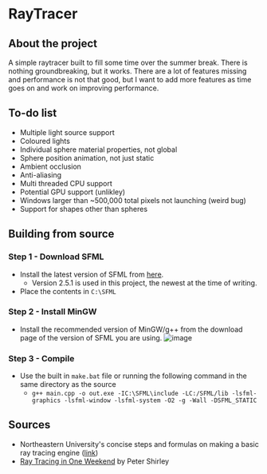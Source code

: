 # RayTracer
	
## About the project

A simple raytracer built to fill some time over the summer break. There is nothing groundbreaking, but it works.
There are a lot of features missing and performance is not that good, but I want to add more features as time goes on and work on improving performance.

## To-do list
- Multiple light source support
- Coloured lights
- Individual sphere material properties, not global
- Sphere position animation, not just static
- Ambient occlusion
- Anti-aliasing
- Multi threaded CPU support
- Potential GPU support (unlikley)
- Windows larger than ~500,000 total pixels not launching (weird bug)
- Support for shapes other than spheres

## Building from source

### Step 1 - Download SFML

- Install the latest version of SFML from [here](https://www.sfml-dev.org/download.php).
	- Version 2.5.1 is used in this project, the newest at the time of writing.
- Place the contents in `C:\SFML`

### Step 2 - Install MinGW

- Install the recommended version of MinGW/g++ from the download page of the version of SFML you are using.
![image](https://user-images.githubusercontent.com/39223201/188864875-3a92ec8f-da12-4eb8-a4ae-73a43a67f513.png)

### Step 3 - Compile

- Use the built in `make.bat` file or running the following command in the same directory as the source
	- `g++ main.cpp -o out.exe -IC:\SFML\include -LC:/SFML/lib -lsfml-graphics -lsfml-window -lsfml-system -O2 -g -Wall -DSFML_STATIC`
	
## Sources

- Northeastern University's concise steps and formulas on making a basic ray tracing engine ([link](https://www.ccs.neu.edu/home/fell/CS4300/Lectures/Ray-TracingFormulas.pdf))
- [Ray Tracing in One Weekend](https://raytracing.github.io/books/RayTracingInOneWeekend.html) by Peter Shirley
